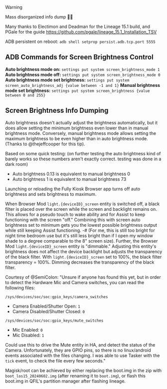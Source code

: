 > [!warning]
> Mass disorganized info dump 🤷‍♂️

Many thanks to Electimon and Deadman for the Lineage 15.1 build, and PGale for the guide
https://github.com/pgale/lineage_15.1_Installation_TSV



ADB persistent on reboot: 
  `adb shell setprop persist.adb.tcp.port 5555`


## ADB Commands for Screen Brightness Control

**Auto brightness mode on:**
```settings put system screen_brightness_mode 1```
**Auto brightness mode off:**
```settings put system screen_brightness_mode 0```
**Auto brightness mode set brightness:**
```settings put system screen_auto_brightness_adj {value between -1 and 1}```
**Manual brightness mode set brightness:**
```settings put system screen_brightness {value between 0 and 255}```

## Screen Brightness Info Dumping
Auto brightness doesn't actually adjust the brightness automatically, but it does allow setting the minimum brightness even lower than in manual brightness mode. Conversely, manual brightness mode allows setting the maximum brightness to be even higher than in auto brightness mode. (Thanks to @thejeffcooper  for this tip).

Based on some quick testing: (on further testing the auto brightness kind of barely works so these numbers aren't exactly correct. testing was done in a dark room)
- Auto brightness 0.13 is equivalent to manual brightness 0
- Auto brightness 1 is equivalent to manual brightness 73

Launching or reloading the Fully Kiosk Browser app turns off auto brightness and sets brightness to maximum.

When Browser Mod `light.{deviceID}_screen` entity is switched off, a  black filter is placed over the screen while the screen and backlight remains on. This allows for a pseudo touch to wake ability and for Assist to keep functioning with the screen "off." Combining this with screen auto brightness set to minimum gets you the lowest possible brightness output while still keeping Assist functioning. 
-# (For me, this is still too bright for night time bedroom use but it's still less bright than if I open my window shade to a degree comparable to the 8" screen size).
Further, the Browser Mod `light.{deviceID}_screen` entity is "dimmable." Adjusting this entity's brightness does not affect the device backlight but adjusts the transparency of the black filter. 
With `light.{deviceID}_screen` set to 100%, the black filter transparency = 100%. Dimming decreases the transparency of the black filter.


Courtesy of @SemiColon:
"Unsure if anyone has found this yet, but in order to detect the Hardware Mic and Camera switches, you can read the following files:

`/sys/devices/soc/soc:gpio_keys/camera_switches`
* Camera Enabled/Shutter Open: `1`
* Camera Disabled/Shutter Closed: `0`
  
`/sys/devices/soc/soc:gpio_keys/mute_switches`
* Mic Enabled: `0`
* Mic Disabled: `1`

Could use this to drive the Mute entity in HA, and detect the status of the Camera. 
Unfortunately, they are GPIO pins, so there is no linux/android events associated with the files changing. I was able to use Tasker with the `tick` event, to check the file every few seconds."

Magisk/root can be achieved by either replacing the boot.img in the zip with `boot_los15_20240602.img` (after renaming it to `boot.img`), or flash this boot.img  in QFIL's partition manager after flashing lineage.



<!--
[Android 11](https://github.com/phhusson/treble_experimentations/releases/download/v313/system-roar-arm-aonly-vanilla.img.xz)

[Android 10](https://github.com/phhusson/treble_experimentations/releases/download/v222/system-quack-arm-aonly-vanilla.img.xz)

Endlessvoid's notes:
"Auto-brightness doesn't work
Recents button doesn't work (on A11 only, works fine on A10)
Tap to wake doesn't work
Wifi MAC isn't pulling from hardware (can be set manually with adb)
Wifi won't connect to WPA3
Scaling is too large by default (adjustable in developer options)
Potentially some issues with the proximity sensor (not experienced first-hand)"

Deadman's instructions:
"A11 Go Gapps Kingston firmware package

From testing you don't need to flash the debug firmware before doing these steps, it was tested on a fresh out of box unit as well.

Install instructions:

Unplug power and then hold vol + and - before plugging it in to boot to edl directly or adb reboot edl
Flash the combined firmware with qfil (Same instructions as flashing debug firmware just use rawprogram0.xml instead of rawprogram_unsparse.xml)
Unplug power and then hold Vol+ before plugging it in to boot to recovery directly
Use volume keys to navigate to the factory reset option and select it
Reboot and after a few minutes you will see the duck boot animation and then the Google setupwizard

Features/changes:

Kernel with GPU OC (850mhz), Wifi fix, selinux permissive enabled for now
a11 gogapps GSI with gsm/ims permissions removed
Vendor with updated wifi module, edited fstab to remove resource partition mounting, removed qcom-factory permission
New rawprogram0, patch0, gpt_main0/gpt_backup0 from @mrhand for larger system and userdata partitions
Userdata_1.img as just userdata.img
Stock recovery pulled from newer firmware so volume keys work to move/select

Bugs (If you find some let me know and I'll add):
No Auto Brightness currently  (Needs a treble vendor overlay to turn it on WIP)
Recents button doesn't work  (Needs a treble vendor overlay to turn it on WIP)

Download:
https://s3.us-east-1.wasabisys.com/filestash-buk/lenovo-thinksmart-view/combined_kingston_a11_gogapps.7z

Qfil flashing instructions 
https://xdaforums.com/t/cd-18781y-lenovo-thinksmart-view-bootloader-firmware-zoom-teams-conversion-normal-android.4426029/#:~:text=Flashing%20the%20Lenovo%20firmware

If you don't want Go gapps you can replace the system.img with a different gsi. Also be aware this can easily be reversed by flashing the debug firmware again. It will repartition your device back to the stock layout."

-->

